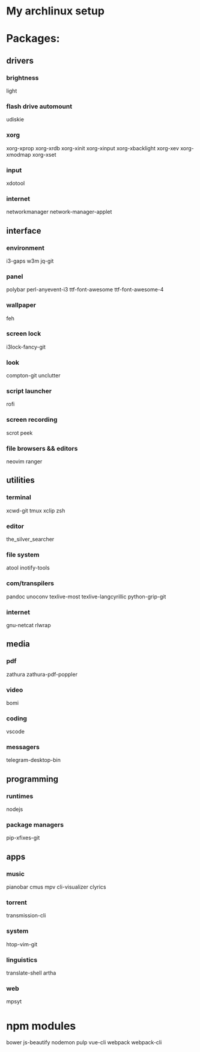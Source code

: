 # My archlinux setup

# Packages:

## drivers
### brightness
light
### flash drive automount
udiskie
### xorg
xorg-xprop xorg-xrdb xorg-xinit xorg-xinput xorg-xbacklight xorg-xev xorg-xmodmap xorg-xset
### input
xdotool
### internet
networkmanager network-manager-applet

## interface
### environment
i3-gaps w3m jq-git
### panel
polybar perl-anyevent-i3 ttf-font-awesome ttf-font-awesome-4
### wallpaper
feh
### screen lock
i3lock-fancy-git
### look
compton-git unclutter
### script launcher
rofi
### screen recording
scrot peek
### file browsers && editors
neovim ranger

## utilities
### terminal
xcwd-git tmux xclip zsh
### editor
the_silver_searcher
### file system
atool inotify-tools
### com/transpilers
pandoc unoconv texlive-most texlive-langcyrillic python-grip-git
### internet
gnu-netcat rlwrap

## media
### pdf
zathura zathura-pdf-poppler
### video
bomi
### coding
vscode
### messagers
telegram-desktop-bin

## programming
### runtimes
nodejs
### package managers
pip-xfixes-git

## apps
### music
pianobar cmus mpv cli-visualizer clyrics
### torrent
transmission-cli
### system
htop-vim-git
### linguistics
translate-shell artha
### web
mpsyt

# npm modules
bower js-beautify nodemon pulp vue-cli webpack webpack-cli
